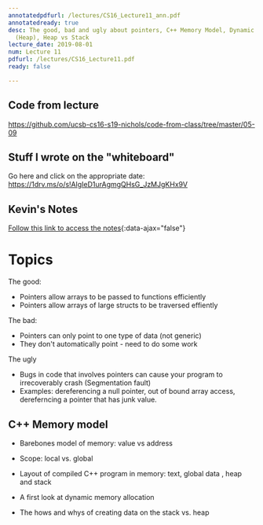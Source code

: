 ```yaml
---
annotatedpdfurl: /lectures/CS16_Lecture11_ann.pdf
annotatedready: true
desc: The good, bad and ugly about pointers, C++ Memory Model, Dynamic memory allocation
  (Heap), Heap vs Stack
lecture_date: 2019-08-01
num: Lecture 11
pdfurl: /lectures/CS16_Lecture11.pdf
ready: false

---
```


## Code from lecture

<https://github.com/ucsb-cs16-s19-nichols/code-from-class/tree/master/05-09>

## Stuff I wrote on the "whiteboard"

Go here and click on the appropriate date:
<https://1drv.ms/o/s!AlgIeD1urAgmgQHsG_JzMJgKHx9V>

## Kevin's Notes

[Follow this link to access the notes](/lectures/CS16_Lecture11_Notes.docx){:data-ajax="false"}

# Topics

The good:

* Pointers allow arrays to be passed to functions efficiently
* Pointers allow arrays of large structs to be traversed effiently

The bad:

* Pointers can only point to one type of data (not generic)
* They don't automatically point - need to do some work

The ugly

* Bugs in code that involves pointers can cause your program to irrecoverably crash (Segmentation fault)
* Examples: dereferencing a null pointer, out of bound array access, dereferncing a pointer that has junk value.

## C++ Memory model
* Barebones model of memory: value vs address
* Scope: local vs. global
* Layout of compiled C++ program in memory: text, global data , heap and stack


* A first look at dynamic memory allocation
* The hows and whys of creating data on the stack vs. heap

